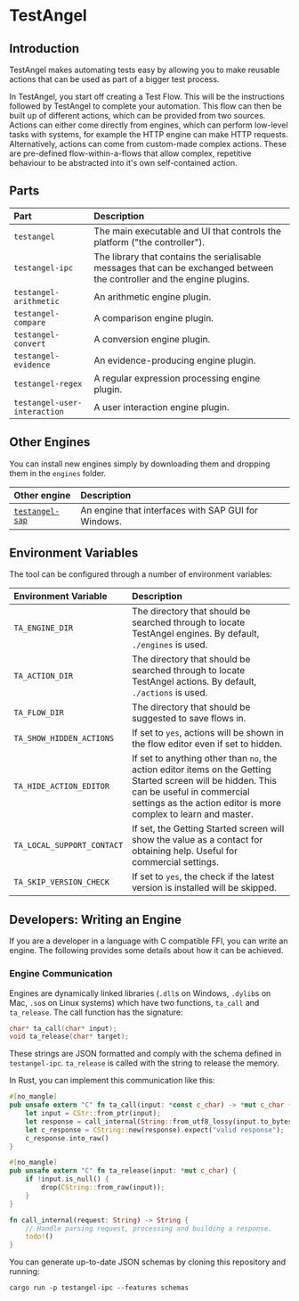# TestAngel

## Introduction

TestAngel makes automating tests easy by allowing you to make reusable actions that can be used as part of a bigger test process.

In TestAngel, you start off creating a Test Flow. This will be the instructions followed by TestAngel to complete your automation. This flow can then be built up of different actions, which can be provided from two sources. Actions can either come directly from engines, which can perform low-level tasks with systems, for example the HTTP engine can make HTTP requests. Alternatively, actions can come from custom-made complex actions. These are pre-defined flow-within-a-flows that allow complex, repetitive behaviour to be abstracted into it's own self-contained action.

## Parts

| Part | Description |
|:-----|:------------|
|`testangel`|The main executable and UI that controls the platform ("the controller").|
|`testangel-ipc`|The library that contains the serialisable messages that can be exchanged between the controller and the engine plugins.|
|`testangel-arithmetic`|An arithmetic engine plugin.|
|`testangel-compare`|A comparison engine plugin.|
|`testangel-convert`|A conversion engine plugin.|
|`testangel-evidence`|An evidence-producing engine plugin.|
|`testangel-regex`|A regular expression processing engine plugin.|
|`testangel-user-interaction`|A user interaction engine plugin.|

## Other Engines

You can install new engines simply by downloading them and dropping them in the `engines` folder.

| Other engine | Description |
|:-----|:------------|
|[`testangel-sap`](https://github.com/lilopkins/testangel-sap)|An engine that interfaces with SAP GUI for Windows.|

## Environment Variables

The tool can be configured through a number of environment variables:

| Environment Variable | Description |
|:---------------------|:------------|
| `TA_ENGINE_DIR`      | The directory that should be searched through to locate TestAngel engines. By default, `./engines` is used. |
| `TA_ACTION_DIR`      | The directory that should be searched through to locate TestAngel actions. By default, `./actions` is used. |
| `TA_FLOW_DIR`        | The directory that should be suggested to save flows in. |
| `TA_SHOW_HIDDEN_ACTIONS` | If set to `yes`, actions will be shown in the flow editor even if set to hidden. |
| `TA_HIDE_ACTION_EDITOR` | If set to anything other than `no`, the action editor items on the Getting Started screen will be hidden. This can be useful in commercial settings as the action editor is more complex to learn and master. |
| `TA_LOCAL_SUPPORT_CONTACT` | If set, the Getting Started screen will show the value as a contact for obtaining help. Useful for commercial settings. |
| `TA_SKIP_VERSION_CHECK` | If set to `yes`, the check if the latest version is installed will be skipped. |

## Developers: Writing an Engine

If you are a developer in a language with C compatible FFI, you can write an engine. The following provides some details about how it can be achieved.

### Engine Communication

Engines are dynamically linked libraries (`.dll`s on Windows, `.dylib`s on Mac, `.so`s on Linux systems) which have two functions, `ta_call` and `ta_release`.
The call function has the signature:
```c
char* ta_call(char* input);
void ta_release(char* target);
```
These strings are JSON formatted and comply with the schema defined in `testangel-ipc`. `ta_release` is called with the string to release the memory.

In Rust, you can implement this communication like this:

```rust
#[no_mangle]
pub unsafe extern "C" fn ta_call(input: *const c_char) -> *mut c_char {
    let input = CStr::from_ptr(input);
    let response = call_internal(String::from_utf8_lossy(input.to_bytes()).to_string());
    let c_response = CString::new(response).expect("valid response");
    c_response.into_raw()
}

#[no_mangle]
pub unsafe extern "C" fn ta_release(input: *mut c_char) {
    if !input.is_null() {
        drop(CString::from_raw(input));
    }
}

fn call_internal(request: String) -> String {
    // Handle parsing request, processing and building a response.
    todo!()
}
```

You can generate up-to-date JSON schemas by cloning this repository and running:
```
cargo run -p testangel-ipc --features schemas
```
